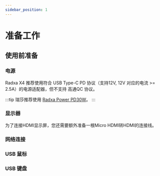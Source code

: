 ```yaml
---
sidebar_position: 1
---
```


# 准备工作

## 使用前准备

### 电源

Radxa X4 推荐使用符合 USB Type-C PD 协议（支持12V, 12V 对应的电流 >= 2.5A）的电源适配器，但不支持 高通QC 协议。

:::tip
瑞莎推荐使用 [Radxa Power PD30W](../accessories/pd-30w)。
:::

### 显示器

为了连接HDMI显示屏，您还需要额外准备一根Micro HDMI转HDMI的连接线。

### 网络连接

### USB 鼠标

### USB 键盘

